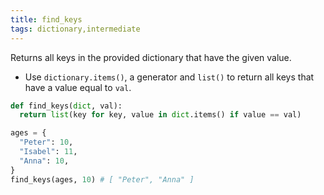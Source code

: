 ```yaml
---
title: find_keys
tags: dictionary,intermediate
---
```


Returns all keys in the provided dictionary that have the given value.

- Use `dictionary.items()`, a generator and `list()` to return all keys that have a value equal to `val`.

```py
def find_keys(dict, val):
  return list(key for key, value in dict.items() if value == val)
```

```py
ages = {
  "Peter": 10,
  "Isabel": 11,
  "Anna": 10,
}
find_keys(ages, 10) # [ "Peter", "Anna" ]
```
